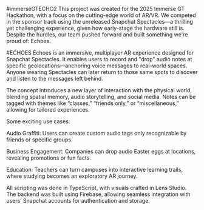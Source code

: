 #immerseGTECHO2
This project was created for the 2025 Immerse GT Hackathon, with a focus on the cutting-edge world of AR/VR. We competed in the sponsor track using the unreleased Snapchat Spectacles—a thrilling yet challenging experience, given how early-stage the hardware still is. Despite the hurdles, our team pushed forward and built something we're proud of: Echoes.

#ECHOES
Echoes is an immersive, multiplayer AR experience designed for Snapchat Spectacles. It enables users to record and "drop" audio notes at specific geolocations—anchoring voice messages to real-world spaces. Anyone wearing Spectacles can later return to those same spots to discover and listen to the messages left behind.

The concept introduces a new layer of interaction with the physical world, blending spatial memory, audio storytelling, and social media. Notes can be tagged with themes like “classes,” “friends only,” or “miscellaneous,” allowing for tailored experiences.

Some exciting use cases:

Audio Graffiti: Users can create custom audio tags only recognizable by friends or specific groups.

Business Engagement: Companies can drop audio Easter eggs at locations, revealing promotions or fun facts.

Education: Teachers can turn campuses into interactive learning trails, where studying becomes an exploratory AR journey.

All scripting was done in TypeScript, with visuals crafted in Lens Studio. The backend was built using Firebase, allowing seamless integration with users’ Snapchat accounts for authentication and storage.
